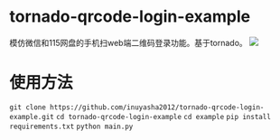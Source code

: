 # tornado-qrcode-login-example
模仿微信和115网盘的手机扫web端二维码登录功能。基于tornado。
![](http://www.ekaay.com/Bilder/ekaayflowchart.jpg)
# 使用方法
`git clone https://github.com/inuyasha2012/tornado-qrcode-login-example.git`
`cd tornado-qrcode-login-example`
`cd example`
`pip install requirements.txt`
`python main.py`
